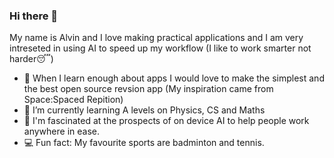 ### Hi there 👋

My name is Alvin and I love making practical applications and I am very intreseted in using AI to speed up my workflow (I like to work smarter not harder😴)

- 🔭 When I learn enough about apps I would love to make the simplest and the best open source revsion app (My inspiration came from Space:Spaced Repition)
- 🌱 I’m currently learning A levels on Physics, CS and Maths
- 📝 I'm fascinated at the prospects of on device AI to help people work anywhere in ease.
- 💻 Fun fact: My favourite sports are badminton and tennis.



<!--
**a-l-pha/a-l-pha** is a ✨ _special_ ✨ repository because its `README.md` (this file) appears on your GitHub profile.

Here are some ideas to get you started:

- 🔭 I’m currently working on ...
- 🌱 I’m currently learning ...
- 👯 I’m looking to collaborate on ...
- 🤔 I’m looking for help with ...
- 💬 Ask me about ...
- 📫 How to reach me: ...
- ⚡ Fun fact: ...
-->
